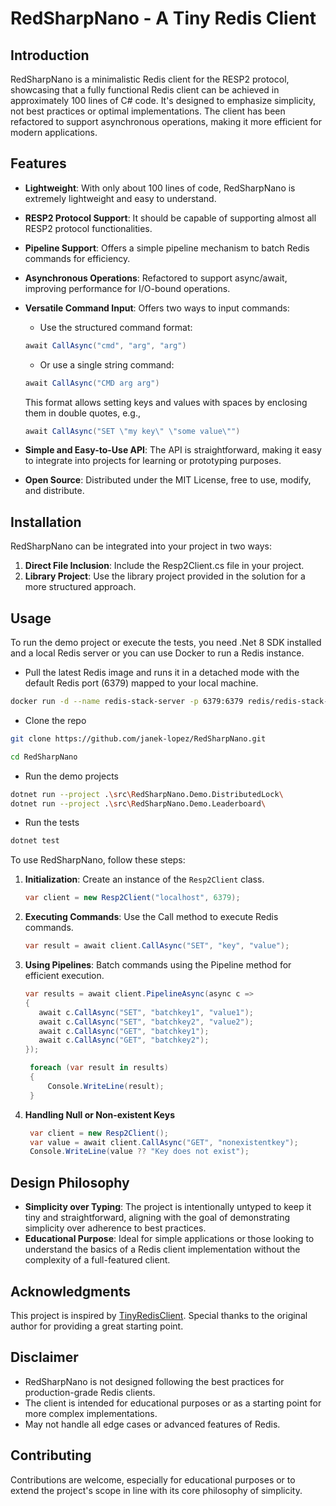 # RedSharpNano - A Tiny Redis Client

## Introduction

RedSharpNano is a minimalistic Redis client for the RESP2 protocol, showcasing that a fully functional Redis client can be achieved in approximately 100 lines of C# code. It's designed to emphasize simplicity, not best practices or optimal implementations. The client has been refactored to support asynchronous operations, making it more efficient for modern applications.

## Features

- **Lightweight**: With only about 100 lines of code, RedSharpNano is extremely lightweight and easy to understand.
- **RESP2 Protocol Support**: It should be capable of supporting almost all RESP2 protocol functionalities.
- **Pipeline Support**: Offers a simple pipeline mechanism to batch Redis commands for efficiency.
- **Asynchronous Operations**: Refactored to support async/await, improving performance for I/O-bound operations.
- **Versatile Command Input**: Offers two ways to input commands:

  - Use the structured command format:

  ```csharp
  await CallAsync("cmd", "arg", "arg")
  ```

  - Or use a single string command:

  ```csharp
  await CallAsync("CMD arg arg")
  ```

  This format allows setting keys and values with spaces by enclosing them in double quotes, e.g.,

  ```csharp
  await CallAsync("SET \"my key\" \"some value\"")
  ```

- **Simple and Easy-to-Use API**: The API is straightforward, making it easy to integrate into projects for learning or prototyping purposes.
- **Open Source**: Distributed under the MIT License, free to use, modify, and distribute.

## Installation

RedSharpNano can be integrated into your project in two ways:

1. **Direct File Inclusion**: Include the Resp2Client.cs file in your project.
2. **Library Project**: Use the library project provided in the solution for a more structured approach.

## Usage

To run the demo project or execute the tests, you need .Net 8 SDK installed and a local Redis server or you can use Docker to run a Redis instance.

- Pull the latest Redis image and runs it in a detached mode with the default Redis port (6379) mapped to your local machine.

```bash
docker run -d --name redis-stack-server -p 6379:6379 redis/redis-stack-server:latest
```

- Clone the repo

```bash
git clone https://github.com/janek-lopez/RedSharpNano.git

cd RedSharpNano
```

- Run the demo projects

```bash
dotnet run --project .\src\RedSharpNano.Demo.DistributedLock\
dotnet run --project .\src\RedSharpNano.Demo.Leaderboard\
```

- Run the tests

```bash
dotnet test
```

To use RedSharpNano, follow these steps:

1. **Initialization**: Create an instance of the `Resp2Client` class.

   ```csharp
   var client = new Resp2Client("localhost", 6379);
   ```

2. **Executing Commands**: Use the Call method to execute Redis commands.

   ```csharp
   var result = await client.CallAsync("SET", "key", "value");
   ```

3. **Using Pipelines**: Batch commands using the Pipeline method for efficient execution.

   ```csharp
   var results = await client.PipelineAsync(async c =>
   {
      await c.CallAsync("SET", "batchkey1", "value1");
      await c.CallAsync("SET", "batchkey2", "value2");
      await c.CallAsync("GET", "batchkey1");
      await c.CallAsync("GET", "batchkey2");
   });

    foreach (var result in results)
    {
        Console.WriteLine(result);
    }
   ```

4. **Handling Null or Non-existent Keys**

   ```csharp
    var client = new Resp2Client();
    var value = await client.CallAsync("GET", "nonexistentkey");
    Console.WriteLine(value ?? "Key does not exist");
   ```

## Design Philosophy

- **Simplicity over Typing**: The project is intentionally untyped to keep it tiny and straightforward, aligning with the goal of demonstrating simplicity over adherence to best practices.
- **Educational Purpose**: Ideal for simple applications or those looking to understand the basics of a Redis client implementation without the complexity of a full-featured client.

## Acknowledgments

This project is inspired by [TinyRedisClient](https://github.com/ptrofimov/tinyredisclient). Special thanks to the original author for providing a great starting point.

## Disclaimer

- RedSharpNano is not designed following the best practices for production-grade Redis clients.
- The client is intended for educational purposes or as a starting point for more complex implementations.
- May not handle all edge cases or advanced features of Redis.

## Contributing

Contributions are welcome, especially for educational purposes or to extend the project's scope in line with its core philosophy of simplicity.
